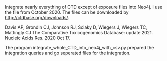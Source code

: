 
Integrate nearly everything of CTD except of exposure files into Neo4j.
I use the file from October 2020.
The files can be downloaded by http://ctdbase.org/downloads/.

Davis AP, Grondin CJ, Johnson RJ, Sciaky D, Wiegers J, Wiegers TC, Mattingly CJ The Comparative Toxicogenomics Database: update 2021. Nucleic Acids Res. 2020 Oct 17. 

The program integrate_whole_CTD_into_neo4j_with_csv.py  prepared the integration queries and go seperated files for the integration.
